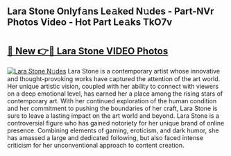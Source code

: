 ## Lara Stone Onlyf𝚊ns Le𝚊ked N𝚞des - Part-NVr Photos Video - Hot Part Le𝚊ks TkO7v

# <h2><a href="http://ab7137.deff.icu/?id=Lara+Stone">🔗 New 👉🔴 Lara Stone VIDEO Photos</a></h2>

[![Lara Stone N𝚞des](https://i.imgur.com/rIISA9y.gif)](http://ab7137.deff.icu/?id=Lara+Stone)
Lara Stone is a contemporary artist whose innovative and thought-provoking works have captured the attention of the art world. Her unique artistic vision, coupled with her ability to connect with viewers on a deep emotional level, has earned her a place among the rising stars of contemporary art. With her continued exploration of the human condition and her commitment to pushing the boundaries of her craft, Lara Stone is sure to leave a lasting impact on the art world and beyond. Lara Stone is a controversial figure who has gained notoriety for her unique brand of online presence. Combining elements of gaming, eroticism, and dark humor, she has amassed a large and dedicated following, but also faced intense criticism for her unconventional approach to content creation.
